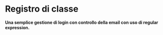 # Registro di classe

**Una semplice gestione di login con controllo della email con uso di regular expression.**